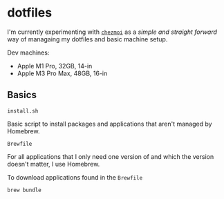 # dotfiles

I'm currently experimenting with [`chezmoi`](https://www.chezmoi.io/) as a *simple and straight forward* way of managaing my dotfiles and basic machine setup.

Dev machines:
- Apple M1 Pro, 32GB, 14-in
- Apple M3 Pro Max, 48GB, 16-in

## Basics

`install.sh`

Basic script to install packages and applications that aren't managed by Homebrew. 

`Brewfile`

For all applications that I only need one version of and which the version doesn't matter, I use Homebrew.

To download applications found in the `Brewfile`
```
brew bundle
```

